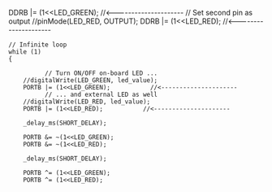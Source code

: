 DDRB |= (1<<LED_GREEN);           //<---------------------
            // Set second pin as output
    //pinMode(LED_RED, OUTPUT);
    DDRB |= (1<<LED_RED);             //<---------------------

    // Infinite loop
    while (1)
    {
        
              // Turn ON/OFF on-board LED ...
        //digitalWrite(LED_GREEN, led_value);
        PORTB |= (1<<LED_GREEN);           //<---------------------
              // ... and external LED as well
        //digitalWrite(LED_RED, led_value);
        PORTB |= (1<<LED_RED);           //<---------------------

        _delay_ms(SHORT_DELAY);

        PORTB &= ~(1<<LED_GREEN);
        PORTB &= ~(1<<LED_RED);

        _delay_ms(SHORT_DELAY);

        PORTB ^= (1<<LED_GREEN);
        PORTB ^= (1<<LED_RED);
